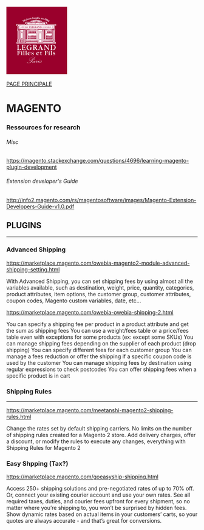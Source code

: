 
![alt text](./img/logo.png)

[PAGE PRINCIPALE](https://github.com/wSzki/legrand)

# MAGENTO

### Ressources for research

###### Misc
https://magento.stackexchange.com/questions/4696/learning-magento-plugin-development

######  Extension developer's Guide 
http://info2.magento.com/rs/magentosoftware/images/Magento-Extension-Developers-Guide-v1.0.pdf


## PLUGINS
---

### Advanced Shipping

https://marketplace.magento.com/owebia-magento2-module-advanced-shipping-setting.html

With Advanced Shipping, you can set shipping fees by using almost all the variables available, such as destination, weight, price, quantity, categories, product attributes, item options, the customer group, customer attributes, coupon codes, Magento custom variables, date, etc…


https://marketplace.magento.com/owebia-owebia-shipping-2.html

You can specify a shipping fee per product in a product attribute and get the sum as shipping fees
You can use a weight/fees table or a price/fees table even with exceptions for some products (ex: except some SKUs)
You can manage shipping fees depending on the supplier of each product (drop shipping)
You can specify different fees for each customer group
You can manage a fees reduction or offer the shipping if a specific coupon code is used by the customer
You can manage shipping fees by destination using regular expressions to check postcodes
You can offer shipping fees when a specific product is in cart

### Shipping Rules
---

https://marketplace.magento.com/meetanshi-magento2-shipping-rules.html

Change the rates set by default shipping carriers. No limits on the number of shipping rules created for a Magento 2 store. Add delivery charges, offer a discount, or modify the rules to execute any changes, everything with Shipping Rules for Magento 2


### Easy Shpping (Tax?)

https://marketplace.magento.com/goeasyship-shipping.html

Access 250+ shipping solutions and pre-negotiated rates of up to 70% off. Or, connect your existing courier account and use your own rates.
See all required taxes, duties, and courier fees upfront for every shipment, so no matter where you’re shipping to, you won’t be surprised by hidden fees. 
Show dynamic rates based on actual items in your customers’ carts, so your quotes are always accurate - and that’s great for conversions.